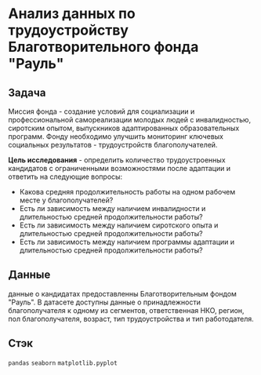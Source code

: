 # Анализ данных по трудоустройству Благотворительного фонда "Рауль"

## Задача
Миссия фонда - создание условий для социализации и профессиональной самореализации молодых людей с инвалидностью, сиротским опытом, выпускников адаптированных образовательных программ. Фонду необходимо улучшить мониторинг ключевых социальных результатов - трудоустройств благополучателей.

**Цель исследования** - определить количество трудоустроенных кандидатов с ограниченными возможностями после адаптации и ответить на следующие вопросы:

 - Какова средняя продолжительность работы на одном рабочем месте у благополучателей?
 - Есть ли зависимость между наличием инвалидности и длительностью средней продолжительности работы?
 - Есть ли зависимость между наличием сиротского опыта и длительностью средней продолжительности работы?
 - Есть ли зависимость между наличием программы адаптации и длительностью средней продолжительности работы?

## Данные
данные о кандидатах предоставленны Благотворительным фондом "Рауль". В датасете доступны данные о принадлежности благополучателя к одному из сегментов, ответственная НКО, регион, пол благополучателя, возраст, тип трудоустройства и тип работодателя. 

## Стэк
`pandas`
`seaborn`
`matplotlib.pyplot`

